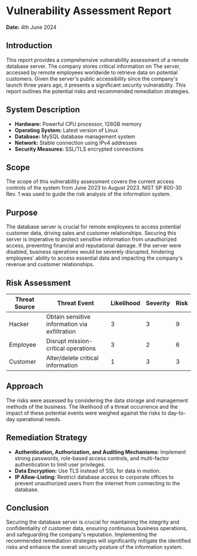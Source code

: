 # Vulnerability Assessment Report
**Date:** 4th June 2024

## Introduction
This report provides a comprehensive vulnerability assessment of a remote database server. The company stores critical information on The server, accessed by remote employees worldwide to retrieve data on potential customers. Given the server's public accessibility since the company's launch three years ago, it presents a significant security vulnerability. This report outlines the potential risks and recommended remediation strategies.

## System Description
- **Hardware:** Powerful CPU processor, 128GB memory
- **Operating System:** Latest version of Linux
- **Database:** MySQL database management system
- **Network:** Stable connection using IPv4 addresses
- **Security Measures:** SSL/TLS encrypted connections

## Scope
The scope of this vulnerability assessment covers the current access controls of the system from June 2023 to August 2023. NIST SP 800-30 Rev. 1 was used to guide the risk analysis of the information system.

## Purpose
The database server is crucial for remote employees to access potential customer data, driving sales and customer relationships. Securing this server is imperative to protect sensitive information from unauthorized access, preventing financial and reputational damage. If the server were disabled, business operations would be severely disrupted, hindering employees' ability to access essential data and impacting the company's revenue and customer relationships.

## Risk Assessment

| Threat Source | Threat Event                               | Likelihood | Severity | Risk |
| ------------- | ------------------------------------------ | ---------- | -------- | ---- |
| Hacker        | Obtain sensitive information via exfiltration | 3          | 3        | 9    |
| Employee      | Disrupt mission-critical operations        | 3          | 2        | 6    |
| Customer      | Alter/delete critical information          | 1          | 3        | 3    |

## Approach
The risks were assessed by considering the data storage and management methods of the business. The likelihood of a threat occurrence and the impact of these potential events were weighed against the risks to day-to-day operational needs.

## Remediation Strategy
- **Authentication, Authorization, and Auditing Mechanisms:** Implement strong passwords, role-based access controls, and multi-factor authentication to limit user privileges.
- **Data Encryption:** Use TLS instead of SSL for data in motion.
- **IP Allow-Listing:** Restrict database access to corporate offices to prevent unauthorized users from the internet from connecting to the database.

## Conclusion
Securing the database server is crucial for maintaining the integrity and confidentiality of customer data, ensuring continuous business operations, and safeguarding the company's reputation. Implementing the recommended remediation strategies will significantly mitigate the identified risks and enhance the overall security posture of the information system.
